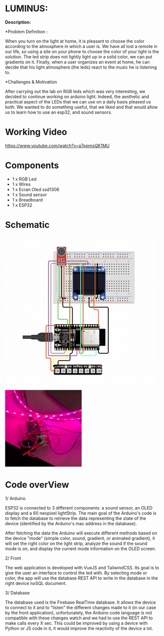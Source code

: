 
# LUMINUS:


**Description:**  

*Problem Definition :

When you turn on the light at home, it is pleasant to choose the color according to the atmosphere in which a user is. We have all lost a remote in our life, so using a site on your phone to choose the color of your light is the solution. The led strip does not lightly light up in a solid color, we can put gradients on it. Finally, when a user organizes an event at home, he can decide that his light atmosphere (the leds) react to the music he is listening to.

*Challenges & Motivation

After carrying out the lab on RGB leds which was very interesting, we decided to continue working on arduino light. Indeed, the aesthetic and practical aspect of the LEDs that we can use on a daily basis pleased us both.
We wanted to do something useful, that we liked and that would allow us to learn how to use an esp32, and sound sensors.


# Working Video


https://www.youtube.com/watch?v=a7ppmsQK1MU

# Components
- 1 x RGB Led
- 1 x Wires
- 1 x Ecran Oled ssd1306
- 1 x Sound sensor
- 1 x Breadboard
- 1 x ESP32

# Schematic

<img src="https://github.com/efrei-paris-sud/2020-C-Just-do-it/blob/main/project/arduino-schematics.png" width="500" height="500" />

<img src="https://github.com/efrei-paris-sud/2020-C-Just-do-it/blob/main/project/136435459_711184832869076_6337781419149304938_n.jpg" width="250" height="250" />


# Code overView

1/ Arduino

ESP32 is connected to 3 different components: a sound sensor, an OLED display and a 60 neopixel lightStrip.
The main goal of the Arduino's code is to fetch the database to retrieve the data representing the state of the device (identified by the Arduino's mac address in the database).

After fetching the data the Arduino will execute different methods based on the device "mode" (simple color, sound, gradient, or animated gradient), it will set the right color on the light strip, analyze the sound if the sound mode is on, and display the current mode information on the OLED screen.

2/ Front

The web application is developed with VueJS and TailwindCSS. Its goal is to give the user an interface to control the led with.
By selecting mode or color, the app will use the database REST API to write in the database in the right device noSQL document.


3/ Database

The database used is the Firebase RealTime database. It allows the device to connect to it and to "listen" the different changes made to it (in our case by the front application), unfortunately, the Arduino code language is not compatible with these changes watch and we had to use the REST API to make calls every X sec.
This could be improved by using a device with Python or JS code in it, it would improve the reactivity of the device a lot.



